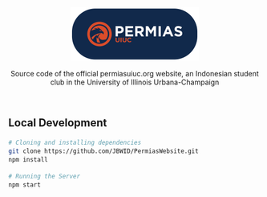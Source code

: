 <div align="center">
    <img src="./public/logo.png" width="256"/>
    <p>Source code of the official permiasuiuc.org website, an Indonesian student club in the University of Illinois Urbana-Champaign</p>
    <br>
</div>

## Local Development
```bash
# Cloning and installing dependencies
git clone https://github.com/JBWID/PermiasWebsite.git
npm install

# Running the Server
npm start
```
